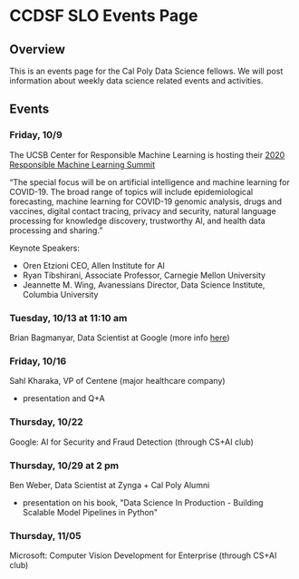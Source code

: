 # CCDSF SLO Events Page
## Overview
This is an events page for the Cal Poly Data Science fellows.  We will post information about weekly data science related events and activities.

## Events

### Friday, 10/9

The UCSB Center for Responsible Machine Learning is hosting their [2020 Responsible Machine Learning Summit](https://ml.ucsb.edu/2020-responsible-machine-learning-summit)

“The special focus will be on artificial intelligence and machine learning for COVID-19. The broad range of topics will include epidemiological forecasting, machine learning for COVID-19 genomic analysis, drugs and vaccines, digital contact tracing, privacy and security, natural language processing for knowledge discovery, trustworthy AI, and health data processing and sharing.”

Keynote Speakers:
- Oren Etzioni CEO, Allen Institute for AI
- Ryan Tibshirani, Associate Professor, Carnegie Mellon University
- Jeannette M. Wing, Avanessians Director, Data Science Institute, Columbia University

### Tuesday, 10/13 at 11:10 am

Brian Bagmanyar, Data Scientist at Google (more info [here](https://calpoly.joinhandshake.com/events/588491))

### Friday, 10/16

Sahl Kharaka, VP of Centene (major healthcare company)
- presentation and Q+A

### Thursday, 10/22

Google: AI for Security and Fraud Detection (through CS+AI club)

### Thursday, 10/29 at 2 pm

Ben Weber, Data Scientist at Zynga + Cal Poly Alumni 
- presentation on his book, "Data Science In Production - Building Scalable Model Pipelines in Python"

### Thursday, 11/05
Microsoft: Computer Vision Development for Enterprise (through CS+AI club)
